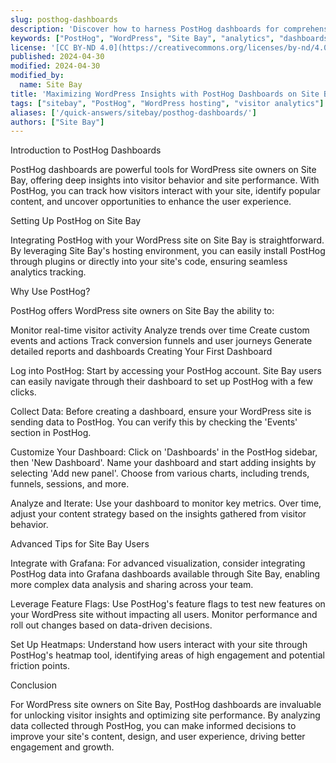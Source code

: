 ```yaml
---
slug: posthog-dashboards
description: 'Discover how to harness PostHog dashboards for comprehensive insights into your WordPress site visitors on Site Bay, optimizing your content strategy with data-driven decisions.'
keywords: ["PostHog", "WordPress", "Site Bay", "analytics", "dashboards"]
license: '[CC BY-ND 4.0](https://creativecommons.org/licenses/by-nd/4.0)'
published: 2024-04-30
modified: 2024-04-30
modified_by:
  name: Site Bay
title: 'Maximizing WordPress Insights with PostHog Dashboards on Site Bay'
tags: ["sitebay", "PostHog", "WordPress hosting", "visitor analytics"]
aliases: ['/quick-answers/sitebay/posthog-dashboards/']
authors: ["Site Bay"]
---
```


Introduction to PostHog Dashboards

PostHog dashboards are powerful tools for WordPress site owners on Site Bay, offering deep insights into visitor behavior and site performance. With PostHog, you can track how visitors interact with your site, identify popular content, and uncover opportunities to enhance the user experience.

Setting Up PostHog on Site Bay

Integrating PostHog with your WordPress site on Site Bay is straightforward. By leveraging Site Bay's hosting environment, you can easily install PostHog through plugins or directly into your site's code, ensuring seamless analytics tracking.

Why Use PostHog?

PostHog offers WordPress site owners on Site Bay the ability to:

Monitor real-time visitor activity
Analyze trends over time
Create custom events and actions
Track conversion funnels and user journeys
Generate detailed reports and dashboards
Creating Your First Dashboard

Log into PostHog: Start by accessing your PostHog account. Site Bay users can easily navigate through their dashboard to set up PostHog with a few clicks.

Collect Data: Before creating a dashboard, ensure your WordPress site is sending data to PostHog. You can verify this by checking the 'Events' section in PostHog.

Customize Your Dashboard: Click on 'Dashboards' in the PostHog sidebar, then 'New Dashboard'. Name your dashboard and start adding insights by selecting 'Add new panel'. Choose from various charts, including trends, funnels, sessions, and more.

Analyze and Iterate: Use your dashboard to monitor key metrics. Over time, adjust your content strategy based on the insights gathered from visitor behavior.

Advanced Tips for Site Bay Users

Integrate with Grafana: For advanced visualization, consider integrating PostHog data into Grafana dashboards available through Site Bay, enabling more complex data analysis and sharing across your team.

Leverage Feature Flags: Use PostHog's feature flags to test new features on your WordPress site without impacting all users. Monitor performance and roll out changes based on data-driven decisions.

Set Up Heatmaps: Understand how users interact with your site through PostHog's heatmap tool, identifying areas of high engagement and potential friction points.

Conclusion

For WordPress site owners on Site Bay, PostHog dashboards are invaluable for unlocking visitor insights and optimizing site performance. By analyzing data collected through PostHog, you can make informed decisions to improve your site's content, design, and user experience, driving better engagement and growth.